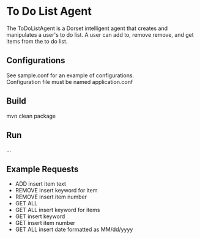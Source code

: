 # To Do List Agent  

The ToDoListAgent is a Dorset intelligent agent that creates and manipulates a user's to do list. A user can add to, remove remove, and get items from the to do list.  

## Configurations  

See sample.conf for an example of configurations.  
Configuration file must be named application.conf  

## Build
mvn clean package

## Run
...

## Example Requests  
* ADD insert item text  
* REMOVE insert keyword for item  
* REMOVE insert item number  
* GET ALL  
* GET ALL insert keyword for items  
* GET insert keyword  
* GET insert item number  
* GET ALL insert date formatted as MM/dd/yyyy